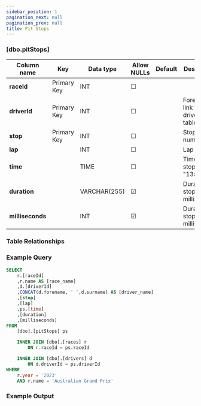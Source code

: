 ```yaml
---
sidebar_position: 1
pagination_next: null
pagination_prev: null
title: Pit Stops
---
```


### [dbo.pitStops]
| Column name | Key | Data type | Allow NULLs | Default | Description |
| ------- | ------- | ------- | ------- | ------- | ------- |
| **raceId** |  Primary Key | INT | ☐ |  |  | 
| **driverId** |  Primary Key | INT | ☐ |  | Foreign key link to drivers table | 
| **stop** |  Primary Key | INT | ☐ |  | Stop number | 
| **lap** |  | INT | ☐ |  | Lap number | 
| **time** |  | TIME | ☐ |  | Time of stop e.g. "13:52:25" | 
| **duration** |  | VARCHAR(255) | ☑ |  | Duration of stop in milliseconds | 
| **milliseconds** |  | INT | ☑ |  | Duration of stop in milliseconds | 

### Table Relationships


### Example Query

```sql
SELECT
	r.[raceId]
	,r.name AS [race_name]
	,d.[driverId]
	,CONCAT(d.forename, ' ',d.surname) AS [driver_name]
	,[stop]
	,[lap]
	,ps.[time]
	,[duration]
	,[milliseconds]
FROM 
	[dbo].[pitStops] ps

	INNER JOIN [dbo].[races] r
		ON r.raceId = ps.raceId

	INNER JOIN [dbo].[drivers] d
		ON d.driverId = ps.driverId
WHERE
	r.year = '2023'
	AND r.name = 'Australian Grand Prix'
```

### Example Output